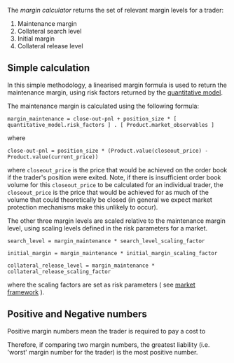The _margin calculator_ returns the set of relevant margin levels for a trader:
1. Maintenance margin
1. Collateral search level
1. Initial margin
1. Collateral release level



## Simple calculation

In this simple methodology, a linearised margin formula is used to return the maintenance margin, using risk factors returned by the [quantitative model](./0018-quant-risk-suite.md).

The maintenance margin is calculated using the following formula:

```margin_maintenance = close-out-pnl + position_size * [ quantitative_model.risk_factors ] . [ Product.market_observables ] ```

where 

```close-out-pnl = position_size * (Product.value(closeout_price) - Product.value(current_price)) ```

where ```closeout_price``` is the price that would be achieved on the order book if the trader's position were exited.   Note, if there is insufficient order book volume for this ```closeout_price``` to be calculated for an individual trader, the ```closeout_price``` is the price that would be achieved for as much of the volume that could theoretically be closed (in general we expect market protection mechanisms make this unlikely to occur).


The other three margin levels are scaled relative to the maintenance margin level, using scaling levels defined in the risk parameters for a market.

```search_level = margin_maintenance * search_level_scaling_factor```

```initial_margin = margin_maintenance * initial_margin_scaling_factor```

```collateral_release_level = margin_maintenance * collateral_release_scaling_factor```

where the scaling factors are set as risk parameters ( see [market framework](./0001-market-framework.md) ).


## Positive and Negative numbers

Positive margin numbers mean the trader is required to pay a cost to  

Therefore, if comparing two margin numbers, the greatest liability (i.e. 'worst' margin number for the trader) is the most positive number.